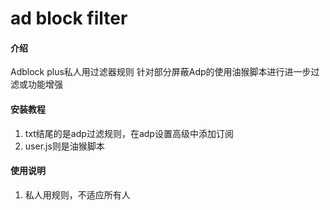 # ad block filter

#### 介绍
Adblock plus私人用过滤器规则
针对部分屏蔽Adp的使用油猴脚本进行进一步过滤或功能增强

#### 安装教程

1.  txt结尾的是adp过滤规则，在adp设置高级中添加订阅
2.  user.js则是油猴脚本

#### 使用说明

1.  私人用规则，不适应所有人
